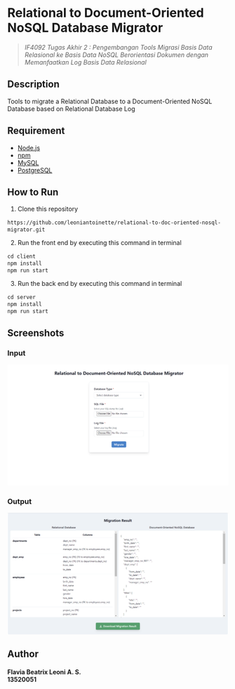 # Relational to Document-Oriented NoSQL Database Migrator
> _IF4092 Tugas Akhir 2 : Pengembangan Tools Migrasi Basis Data Relasional ke Basis Data NoSQL Berorientasi Dokumen dengan Memanfaatkan Log Basis Data Relasional_

## Description
Tools to migrate a Relational Database to a Document-Oriented NoSQL Database based on Relational Database Log

## Requirement
- [Node.js](https://nodejs.org/en/download/)
- [npm](https://docs.npmjs.com/downloading-and-installing-node-js-and-npm)
- [MySQL](https://dev.mysql.com/downloads/)
- [PostgreSQL](https://www.postgresql.org/download/)

## How to Run
1. Clone this repository
```
https://github.com/leoniantoinette/relational-to-doc-oriented-nosql-migrator.git
```

2. Run the front end by executing this command in terminal
```
cd client
npm install
npm run start
```

3. Run the back end by executing this command in terminal
```
cd server
npm install
npm run start
```

## Screenshots
### Input
![Input](assets/input.png)

### Output
![Output](assets/output.png)

## Author
#### Flavia Beatrix Leoni A. S. <br> 13520051
